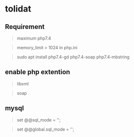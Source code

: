 # tolidat

## Requirement
> maximum php7.4

> memory_limit > 1024 in php.ini

> sudo apt install php7.4-gd  php7.4-soap  php7.4-mbstring


## enable php extention 
> libxml

> soap

## mysql 
> set @@sql_mode = '';

> set @@global.sql_mode = '';
